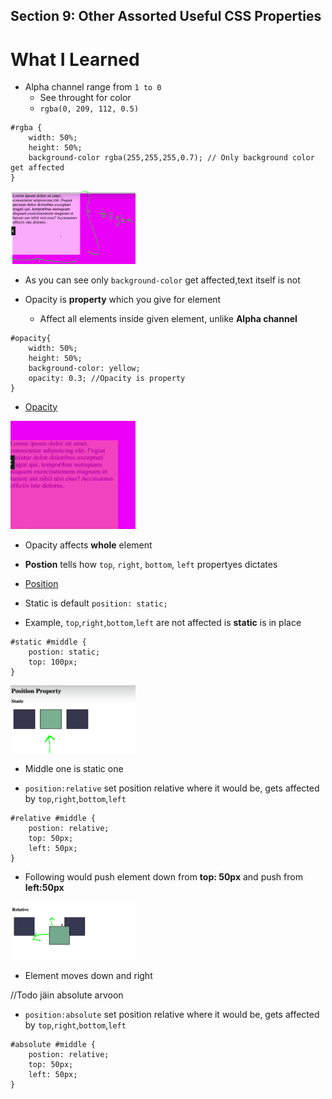 ## Section 9: Other Assorted Useful CSS Properties

# What I Learned

- Alpha channel range from ` 1 to 0 `
    - See throught for color
    - `rgba(0, 209, 112, 0.5)`

```
#rgba {
    width: 50%;
    height: 50%;
    background-color rgba(255,255,255,0.7); // Only background color get affected
}
```

<img src="rgba.PNG" alt="alt text" width="200"/>

- As you can see only `background-color` get affected,text itself is not

- Opacity is **property** which you give for element
    - Affect all elements inside given element, unlike **Alpha channel**

```
#opacity{
    width: 50%;
    height: 50%;
    background-color: yellow;
    opacity: 0.3; //Opacity is property
}
```

- [Opacity](https://developer.mozilla.org/en-US/docs/Web/CSS/opacity)

<img src="opacity.PNG" alt="alt text" width="200"/>

- Opacity affects **whole** element

- **Postion** tells  how `top`, `right`, `bottom`, `left` propertyes dictates

- [Position](https://developer.mozilla.org/en-US/docs/Web/CSS/position)


- Static is default `position: static;`

- Example, `top`,`right`,`bottom`,`left` are not affected is **static** is in place

```
#static #middle {
    postion: static;
    top: 100px;
}
```

<img src="static.PNG" alt="alt text" width="200"/>

- Middle one is static one

- `position:relative` set position relative where it would be, gets affected by `top`,`right`,`bottom`,`left`

```
#relative #middle {
    postion: relative;
    top: 50px;
    left: 50px;
}
```
- Following would push element down from **top: 50px** and push from **left:50px**


<img src="relative.PNG" alt="alt text" width="200"/>

- Element moves down and right 

//Todo jäin absolute arvoon

- `position:absolute` set position relative where it would be, gets affected by `top`,`right`,`bottom`,`left`



```
#absolute #middle {
    postion: relative;
    top: 50px;
    left: 50px;
}
```